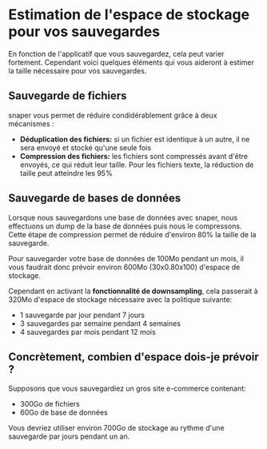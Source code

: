 # Estimation de l'espace de stockage pour vos sauvegardes

En fonction de l'applicatif que vous sauvegardez, cela peut varier fortement. Cependant voici quelques éléments qui vous aideront à estimer la taille nécessaire pour vos sauvegardes.

## Sauvegarde de fichiers
snaper vous permet de réduire condidérablement grâce à deux mécanismes :
- **Déduplication des fichiers:** si un fichier est identique à un autre, il ne sera envoyé et stocké qu'une seule fois
- **Compression des fichiers:** les fichiers sont compressés avant d'être envoyés, ce qui réduit leur taille. Pour les fichiers texte, la réduction de taille peut atteindre les 95%

## Sauvegarde de bases de données
Lorsque nous sauvegardons une base de données avec snaper, nous effectuons un dump de la base de données puis nous le compressons. Cette étape de compression permet de réduire d'environ 80% la taille de la sauvegarde.

Pour sauvegarder votre base de données de 100Mo pendant un mois, il vous faudrait donc prévoir environ 600Mo (30x0.80x100) d'espace de stockage.

Cependant en activant la **fonctionnalité de downsampling**, cela passerait à 320Mo d'espace de stockage nécessaire avec la politique suivante:
- 1 sauvegarde par jour pendant 7 jours
- 3 sauvegardes par semaine pendant 4 semaines
- 4 sauvegardes par mois pendant 12 mois

## Concrètement, combien d'espace dois-je prévoir ?
Supposons que vous sauvegardiez un gros site e-commerce contenant:
- 300Go de fichiers
- 60Go de base de données

Vous devriez utiliser environ 700Go de stockage au rythme d'une sauvegarde par jours pendant un an.
